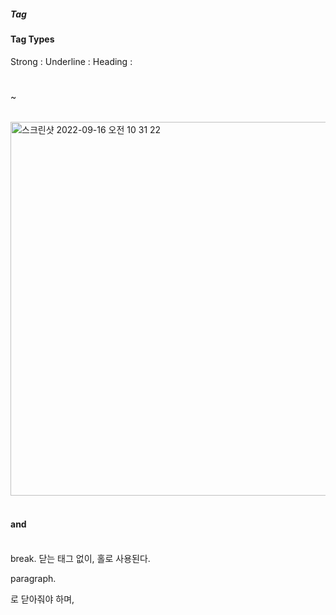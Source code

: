 ##### Tag


#### Tag Types
Strong : <strong> </strong>
Underline : <u> </u>
Heading : <h1> </h1> ~ <h6> </h6>
<img width="598" alt="스크린샷 2022-09-16 오전 10 31 22" src="https://user-images.githubusercontent.com/68281918/190537367-743c333e-568c-4104-a00f-92d0cd4aff95.png">

#### <br> and <p>

<br> break. 닫는 태그 없이, 홀로 사용된다.

<p> paragraph. </p>로 닫아줘야 하며, 
